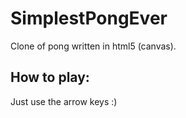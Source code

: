SimplestPongEver
================

Clone of pong written in html5 (canvas).

How to play:
------------

Just use the arrow keys :)

